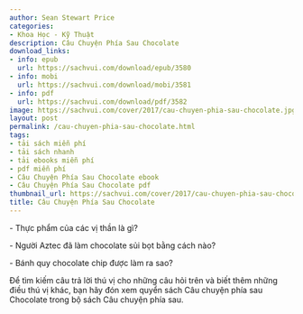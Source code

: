 ```yaml
---
author: Sean Stewart Price
categories:
- Khoa Học - Kỹ Thuật
description: Câu Chuyện Phía Sau Chocolate
download_links:
- info: epub
  url: https://sachvui.com/download/epub/3580
- info: mobi
  url: https://sachvui.com/download/mobi/3581
- info: pdf
  url: https://sachvui.com/download/pdf/3582
image: https://sachvui.com/cover/2017/cau-chuyen-phia-sau-chocolate.jpg
layout: post
permalink: /cau-chuyen-phia-sau-chocolate.html
tags:
- tải sách miễn phí
- tải sách nhanh
- tải ebooks miễn phí
- pdf miễn phí
- Câu Chuyện Phía Sau Chocolate ebook
- Câu Chuyện Phía Sau Chocolate pdf
thumbnail_url: https://sachvui.com/cover/2017/cau-chuyen-phia-sau-chocolate.jpg
title: Câu Chuyện Phía Sau Chocolate
---
```


 <div class="item-desc text-justify"> <p>- Thực phẩm của các vị thần là gì?</p><p>- Người Aztec đã làm chocolate sủi bọt bằng cách nào?</p><p>- Bánh quy chocolate chip được làm ra sao?</p><p>Để tìm kiếm câu trả lời thú vị cho những câu hỏi trên và biết thêm những điều thú vị khác, bạn hãy đón xem quyển sách Câu chuyện phía sau Chocolate trong bộ sách Câu chuyện phía sau.</p> </div>